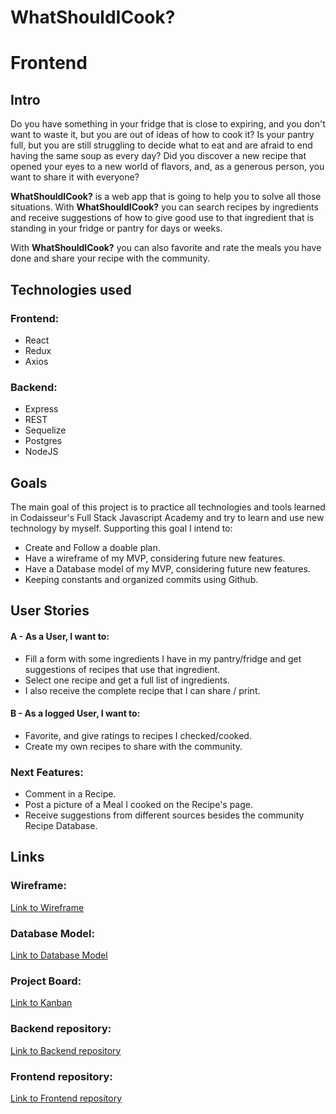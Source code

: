 # WhatShouldICook?

# Frontend

## Intro

Do you have something in your fridge that is close to expiring, and you don't want to waste it, but you are out of ideas of how to cook it?
Is your pantry full, but you are still struggling to decide what to eat and are afraid to end having the same soup as every day?
Did you discover a new recipe that opened your eyes to a new world of flavors, and, as a generous person, you want to share it with everyone?

**WhatShouldICook?** is a web app that is going to help you to solve all those situations. With **WhatShouldICook?** you can search recipes by ingredients and receive suggestions of how to give good use to that ingredient that is standing in your fridge or pantry for days or weeks.

With **WhatShouldICook?** you can also favorite and rate the meals you have done and share your recipe with the community.

## Technologies used

### Frontend:

- React
- Redux
- Axios

### Backend:

- Express
- REST
- Sequelize
- Postgres
- NodeJS

## Goals

The main goal of this project is to practice all technologies and tools learned in Codaisseur's Full Stack Javascript Academy and try to learn and use new technology by myself.
Supporting this goal I intend to:

- Create and Follow a doable plan.
- Have a wireframe of my MVP, considering future new features.
- Have a Database model of my MVP, considering future new features.
- Keeping constants and organized commits using Github.

## User Stories

#### A - As a User, I want to:

- Fill a form with some ingredients I have in my pantry/fridge and get suggestions of recipes that use that ingredient.
- Select one recipe and get a full list of ingredients.
- I also receive the complete recipe that I can share / print.

#### B - As a logged User, I want to:

- Favorite, and give ratings to recipes I checked/cooked.
- Create my own recipes to share with the community.

### Next Features:

- Comment in a Recipe.
- Post a picture of a Meal I cooked on the Recipe's page.
- Receive suggestions from different sources besides the community Recipe Database.

## Links

### Wireframe:

[Link to Wireframe](https://wireframepro.mockflow.com/view/Mchp450YTmb)

### Database Model:

[Link to Database Model](https://lucid.app/lucidchart/01f1a08d-e93c-42db-b1b5-a4c8815e9a67/edit?viewport_loc=319%2C305%2C1650%2C683%2C0_0&invitationId=inv_96b4614e-6a4f-4322-b77a-7af921ba85bd)

### Project Board:

[Link to Kanban](https://github.com/users/giocapeli/projects/2)

### Backend repository:

[Link to Backend repository](https://github.com/giocapeli/Portfolio-Backend)

### Frontend repository:

[Link to Frontend repository](https://github.com/giocapeli/Portfolio-Frontend)
